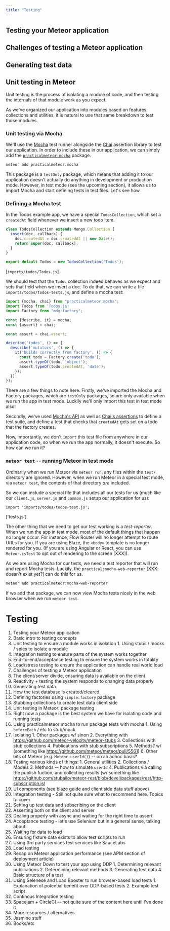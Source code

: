 ```yaml
---
title: "Testing"
---
```


## Testing your Meteor application

## Challenges of testing a Meteor application

## Generating test data

## Unit testing in Meteor

Unit testing is the process of isolating a module of code, and then testing the internals of that module work as you expect.

As we've organized our application into modules based on features, collections and utilities, it is natural to use that same breakdown to test those modules.

### Unit testing via Mocha

We'll use the [Mocha](https://mochajs.org) test runner alongside the [Chai](http://chaijs.com) assertion library to test our application. In order to include these in our application, we can simply add the [`practicalmeteor:mocha`](https://atmospherejs.com/practicalmeteor/mocha) package.

```bash
meteor add practicalmeteor:mocha
```

This package is a `testOnly` package, which means that adding it to our application doesn't actually do anything in development or production mode. However, in test mode (see the upcoming section), it allows us to import Mocha and start defining tests in test files. Let's see how.

### Defining a Mocha test

In the Todos example app, we have a special `TodosCollection`, which set a `createdAt` field whenever we insert a new todo item. 

```js
class TodosCollection extends Mongo.Collection {
  insert(doc, callback) {
    doc.createdAt = doc.createdAt || new Date();
    return super(doc, callback);
  }
}

export default Todos = new TodosCollection('Todos');
```
[`imports/todos/Todos.js`]

We should test that the `Todos` collection indeed behaves as we expect and sets that field when we insert a doc. To do that, we can write a file `imports/todos/todos-tests.js`, and define a mocha test:

```js
import {mocha, chai} from "practicalmeteor:mocha";
import Todos from 'Todos.js'
import Factory from "mdg:factory";

const {describe, it} = mocha;
const {assert} = chai;

const assert = chai.assert;

describe('todos', () => {
  describe('mutators', () => {
    it('builds correctly from factory', () => {
      const todo = Factory.create('todo');
      assert.typeOf(todo, 'object');
      assert.typeOf(todo.createdAt, 'date');
    });
  });
});
```

There are a few things to note here. Firstly, we've imported the Mocha and Factory packages, which are `testOnly` packages, so are only available when we run the app in test mode. Luckily we'll only import this test in test mode also!

Secondly, we've used [Mocha's API](https://mochajs.org) as well as [Chai's assertions](http://chaijs.com/api/assert/) to define a test suite, and define a test that checks that `createdAt` gets set on a todo that the factory creates.

Now, importantly, we don't `import` this test file from anywhere in our application code, so when we run the app normally, it doesn't execute. So how can we run it?


### `meteor test` -- running Meteor in test mode

Ordinarily when we run Meteor via `meteor run`, any files within the `test/` directory are ignored. However, when we run Meteor in a special test mode, via `meteor test`, the contents of that directory *are* included.

So we can include a special file that includes all our tests for us (much like our `client.js`, `server.js` and `common.js` setup our application for us):

```
import 'imports/todos/todos-test.js';

```
['tests.js']

The other thing that we need to get our test working is a *test-reporter*. When we run the app in test mode, most of the default things that happen no longer occur. For instance, Flow Router will no longer attempt to route URLs for you. If you are using Blaze, the `<body>` template is no longer rendered for you. (If you are using Angular or React, you can use `Meteor.isTest` to opt out of rendering to the screen [XXX]).

As we are using Mocha for our tests, we need a test reporter that will run and report Mocha tests. Luckily, the `practical:mocha-web-reporter` [XXX: doesn't exist yet?] can do this for us.

```bash
meteor add practicalmeteor:mocha-web-reporter
```


If we add that package, we can now view Mocha tests nicely in the web browser when we run `meteor test`.



# Testing

1. Testing your Meteor application
  1. Basic intro to testing concepts
  2. Unit testing to ensure a module works in isolation
    1. Using stubs / mocks / spies to isolate a module
  3. Integration testing to ensure parts of the system works together
  4. End-to-end/acceptance testing to ensure the system works in totality
  5. Load/stress testing to ensure the application can handle real world load
2. Challenges of testing a Meteor application
  1. The client/server divide, ensuring data is available on the client
  2. Reactivity + testing the system responds to changing data properly
3. Generating test data
  1. How the test database is created/cleared
  2. Defining factories using `simple:factory` package
  3. Stubbing collections to create test data client side
4. Unit testing in Meteor: package testing
  1. Right now a package is the best system we have for isolating code and running tests
  2. Using practicalmeteor:mocha to run package tests with mocha
    1. Using `beforeEach` / etc to stub/mock
  3. Isolating
    1. Other packages w/ sinon
    2. Everything with https://github.com/meteor-velocity/meteor-stubs
    3. Collections with stub collections
    4. Publications with stub subscriptions
    5. Methods? w/ (something like https://github.com/meteor/meteor/pull/5561)
    6. Other bits of Meteor (e.g. `Meteor.userId()`) -- on an adhoc basis?
  4. Testing various kinds of things:
    1. General utilities
    2. Collections / Models
    3. Methods -- how to simulate `userId`
    4. Publications via calling the publish fuction, and collecting results (w/ something like https://github.com/stubailo/meteor-rest/blob/devel/packages/rest/http-subscription.js)
  5. UI components (see blaze guide and client side data stuff above)
5. Integration testing - Still not quite sure what to recommend here. Topics to cover
  1. Setting up test data and subscribing on the client
  2. Asserting both on the client and server
  3. Dealing properly with async and waiting for the right time to assert
6. Acceptance testing - let's use Selenium but in a general sense, talking about:
  1. Waiting for data to load
  2. Ensuring fixture data exists to allow test scripts to run
  3. Using 3rd party services test services like SauceLabs
7. Load testing
  1. Recap on Meteor application performance (see APM section of deployment article)
  2. Using Meteor Down to test your app using DDP
    1. Determining relevant publications
    2. Determining relevant methods
    3. Generating test data
    4. Basic structure of a test
  3. Using Selenese and Load Booster to run browser-based load tests
    1. Explanation of potential benefit over DDP-based tests
    2. Example test script
8. Continous Integration testing
  1. Spacejam + CircleCI -- not quite sure of the content here until I've done it
9. More resources / alternatives
  1. Jasmine stuff
  2. Books/etc